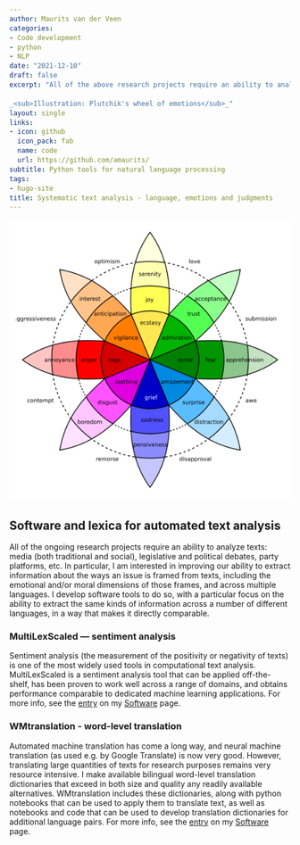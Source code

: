 ```yaml
---
author: Maurits van der Veen
categories:
- Code development
- python
- NLP
date: "2021-12-10"
draft: false
excerpt: "All of the above research projects require an ability to analyze texts: media (both traditional and social), legislative and political debates, party platforms, etc. In particular, I am interested in improving our ability to extract information about the ways an issue is framed from texts, including the emotional and/or moral dimensions of those frames. I develop software tools to do so, with a particular focus on the ability to extract the same kinds of information across a number of different languages, in a way that makes it directly comparable.\n\n

_<sub>Illustration: Plutchik's wheel of emotions</sub>_"
layout: single
links:
- icon: github
  icon_pack: fab
  name: code
  url: https://github.com/amaurits/
subtitle: Python tools for natural language processing
tags:
- hugo-site
title: Systematic text analysis - language, emotions and judgments
---
```


<center>
<img src="featured.png">
</center>

## Software and lexica for automated text analysis

All of the ongoing research projects require an ability to analyze texts: media (both traditional and social), legislative and political debates, party platforms, etc. In particular, I am interested in improving our ability to extract information about the ways an issue is framed from texts, including the emotional and/or moral dimensions of those frames, and across multiple languages. I develop software tools to do so, with a particular focus on the ability to extract the same kinds of information across a number of different languages, in a way that makes it directly comparable.

### MultiLexScaled — sentiment analysis

Sentiment analysis (the measurement of the positivity or negativity of texts) is one of the most widely used tools in computational text analysis. MultiLexScaled is a sentiment analysis tool that can be applied off-the-shelf, has been proven to work well across a range of domains, and obtains performance comparable to dedicated machine learning applications. For more info, see the [entry](/Software/MultiLexScaled/) on my [Software](/Software/) page.

### WMtranslation - word-level translation

Automated machine translation has come a long way, and neural machine translation (as used e.g. by Google Translate) is now very good. However, translating large quantities of texts for research purposes remains very resource intensive. I make available bilingual word-level translation dictionaries that exceed in both size and quality any readily available alternatives. WMtranslation includes these dictionaries, along with python notebooks that can be used to apply them to translate text, as well as notebooks and code that can be used to develop translation dictionaries for additional language pairs. For more info, see the [entry](/Software/WMtranslation/) on my [Software](/Software/) page.